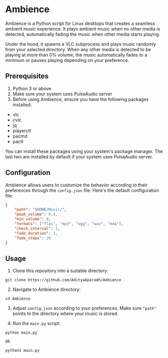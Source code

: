 # Ambience

Ambience is a Python script for Linux desktops that creates a seamless ambient music experience. It plays ambient music when no other media is detected, automatically fading the music when other media starts playing.

Under the hood, it spawns a VLC subprocess and plays music randomly from your selected directory. When any other media is detected to be playing at more than 0% volume, the music automatically fades to a minimum or pauses playing depending on your preference.
## Prerequisites
1. Python 3 or above 
2. Make sure your system uses PulseAudio server
3. Before using Ambience, ensure you have the following packages installed:
- vlc
- cvlc
- jq
- playerctl
- pacmd
- pactl

You can install these packages using your system's package manager. The last two are installed by default if your system uses PulseAudio server.

## Configuration

Ambience allows users to customize the behavior according to their preferences through the `config.json` file. Here's the default configuration file:

```json
{
    "path": "$HOME/Music/",
    "peak_volume": 0.4,
    "min_volume": 0,
    "formats": ["flac", "mp3", "ogg", "wav", "m4a"],
    "check_interval": 1,
    "fade_duration": 3,
    "fade_steps": 20
}
```

## Usage


1. Clone this repository into a suitable directory:
 ```
git clone https://github.com/AdityaAparadh/Ambience
```

2. Navigate to Ambience directory:
```
cd Ambience
```

3. Adjust `config.json` according to your preferences. Make sure `"path"` points to the directory where your music is stored.

  
4. Run the `main.py` script:
```
python main.py
```
    OR

```
python3 main.py
```

